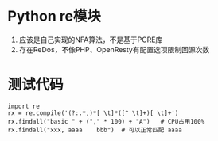 # Python re模块
1. 应该是自己实现的NFA算法，不是基于PCRE库
2. 存在ReDos，不像PHP、OpenResty有配置选项限制回源次数

# 测试代码
```
import re
rx = re.compile('(?:.*,)*[ \t]*([^ \t]+)[ \t]+')
rx.findall("basic " + ("," * 100) + "A")   # CPU占用100%
rx.findall("xxx, aaaa    bbb")  # 可以正常匹配 aaaa
```
